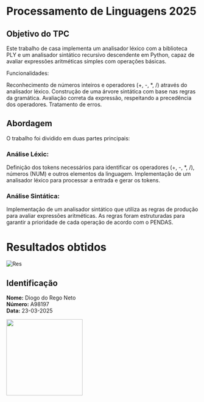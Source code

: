 # Processamento de Linguagens 2025

## Objetivo do TPC

Este trabalho de casa implementa um analisador léxico com a biblioteca PLY e um analisador sintático recursivo descendente em Python, capaz de avaliar expressões aritméticas simples com operações básicas.

Funcionalidades:

Reconhecimento de números inteiros e operadores (+, -, *, /) através do analisador léxico.
Construção de uma árvore sintática com base nas regras da gramática.
Avaliação correta da expressão, respeitando a precedência dos operadores.
Tratamento de erros.


## Abordagem

O trabalho foi dividido em duas partes principais:

### Análise Léxic:

Definição dos tokens necessários para identificar os operadores (+, -, *, /), números (NUM) e outros elementos da linguagem.
Implementação de um analisador léxico para processar a entrada e gerar os tokens.

### Análise Sintática:

Implementação de um analisador sintático que utiliza as regras de produção para avaliar expressões aritméticas.
As regras foram estruturadas para garantir a prioridade de cada operação de acordo com o PENDAS.


# Resultados obtidos
![Res](Screenshot%202025-03-23%20at%2017.39.47.png)

## Identificação

**Nome:** Diogo do Rego Neto  
**Número:** A98197  
**Data:** 23-03-2025

<img src="https://github.com/user-attachments/assets/385c7dc7-ea9c-4c82-b595-82a84b63bac0" width="200">

